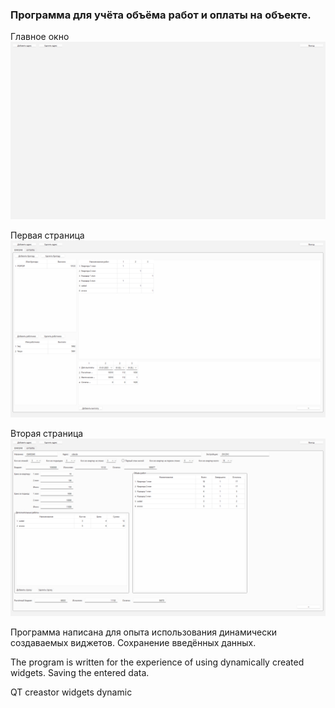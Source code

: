 ### Программа для учёта объёма работ и оплаты на объекте.

Главное окно  
![main](img/emp.png)

Первая страница  
![page1](img/page1.png)

Вторая страница  
![page2](img/page2.png)

Программа написана для опыта использования динамически создаваемых виджетов.
Сохранение введённых данных.

The program is written for the experience of using dynamically created widgets.
Saving the entered data.

QT creastor widgets dynamic
